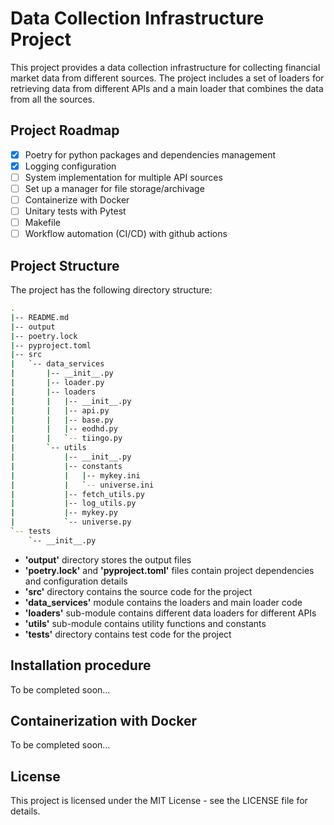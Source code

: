 # Data Collection Infrastructure Project
This project provides a data collection infrastructure for collecting financial market data from different sources. The project includes a set of loaders for retrieving data from different APIs and a main loader that combines the data from all the sources.

## Project Roadmap
- [x] Poetry for python packages and dependencies management
- [x] Logging configuration
- [ ] System implementation for multiple API sources
- [ ] Set up a manager for file storage/archivage
- [ ] Containerize with Docker
- [ ] Unitary tests with Pytest
- [ ] Makefile
- [ ] Workflow automation (CI/CD) with github actions

## Project Structure
The project has the following directory structure:
```bash
.
|-- README.md
|-- output
|-- poetry.lock
|-- pyproject.toml
|-- src
|   `-- data_services
|       |-- __init__.py
|       |-- loader.py
|       |-- loaders
|       |   |-- __init__.py
|       |   |-- api.py
|       |   |-- base.py
|       |   |-- eodhd.py
|       |   `-- tiingo.py
|       `-- utils
|           |-- __init__.py
|           |-- constants
|           |   |-- mykey.ini
|           |   `-- universe.ini
|           |-- fetch_utils.py
|           |-- log_utils.py
|           |-- mykey.py
|           `-- universe.py
`-- tests
    `-- __init__.py
```
- **'output'** directory stores the output files
- **'poetry.lock'** and **'pyproject.toml'** files contain project dependencies and configuration details
- **'src'** directory contains the source code for the project
- **'data_services'** module contains the loaders and main loader code
- **'loaders'** sub-module contains different data loaders for different APIs
- **'utils'** sub-module contains utility functions and constants
- **'tests'** directory contains test code for the project

## Installation procedure 
To be completed soon...

## Containerization with Docker
To be completed soon...

## License
This project is licensed under the MIT License - see the LICENSE file for details.